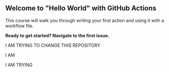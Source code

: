 ## Welcome to "Hello World" with GitHub Actions

This course will walk you through writing your first action and using it with a workflow file. 

**Ready to get started? Navigate to the first issue.**


I AM TRYING TO CHANGE THIS REPOSITORY 


I AM 


I AM TRYING
